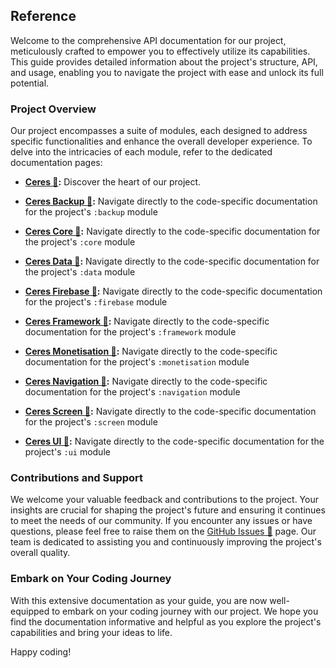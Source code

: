 ## Reference

Welcome to the comprehensive API documentation for our project, meticulously crafted to empower you
to effectively utilize its capabilities. This guide provides detailed information about the
project's structure, API, and usage, enabling you to navigate the project with ease and unlock its
full potential.

### Project Overview

Our project encompasses a suite of modules, each designed to address specific functionalities and
enhance the overall developer experience. To delve into the intricacies of each module, refer to the
dedicated documentation pages:

- **[Ceres 🔗](../reference):** Discover the heart of our project.

- **[Ceres Backup 🔗](../reference/backup):** Navigate directly to the code-specific documentation
  for the project's `:backup` module

- **[Ceres Core 🔗](../reference/core):** Navigate directly to the code-specific documentation for
  the project's `:core` module

- **[Ceres Data 🔗](../reference/data):** Navigate directly to the code-specific documentation for
  the project's `:data` module

- **[Ceres Firebase 🔗](../reference/firebase):** Navigate directly to the code-specific
  documentation for the project's `:firebase` module

- **[Ceres Framework 🔗](../reference/framework):** Navigate directly to the code-specific
  documentation for the project's `:framework` module

- **[Ceres Monetisation 🔗](../reference/monetisation):** Navigate directly to the code-specific
  documentation for the project's `:monetisation` module

- **[Ceres Navigation 🔗](../reference/navigation):** Navigate directly to the code-specific
  documentation for the project's `:navigation` module

- **[Ceres Screen 🔗](../reference/screen):** Navigate directly to the code-specific documentation
  for the project's `:screen` module

- **[Ceres UI 🔗](../reference/ui):** Navigate directly to the code-specific documentation for the
  project's `:ui` module

### Contributions and Support

We welcome your valuable feedback and contributions to the project. Your insights are crucial for
shaping the project's future and ensuring it continues to meet the needs of our community. If you
encounter any issues or have questions, please feel free to raise them on
the [GitHub Issues 🔗](https://github.com/teogor/ceres/issues) page. Our team is dedicated to
assisting you and continuously improving the project's overall quality.

### Embark on Your Coding Journey

With this extensive documentation as your guide, you are now well-equipped to embark on your coding
journey with our project. We hope you find the documentation informative and helpful as you explore
the project's capabilities and bring your ideas to life.

Happy coding!

